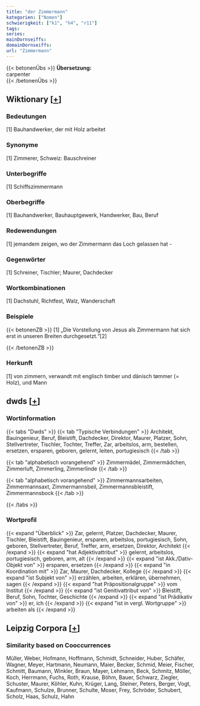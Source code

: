 ```yaml
---
title: "der Zimmermann"
kategorien: ["Nomen"]
schwierigkeit: ["k1", "h4", "r11"]
tags:
series:
mainDornseiffs:
domainDornseiffs:
url: "Zimmermann"
---
```


{{< betonenÜbs >}}
**Übersetzung:**  
carpenter  
{{< /betonenÜbs >}}

## Wiktionary [[+](https://de.wiktionary.org/wiki/Zimmermann)]

### Bedeutungen
[1] Bauhandwerker, der mit Holz arbeitet  

### Synonyme
[1] Zimmerer, Schweiz: Bauschreiner  

### Unterbegriffe
[1] Schiffszimmermann  

### Oberbegriffe
[1] Bauhandwerker, Bauhauptgewerk, Handwerker, Bau, Beruf  

### Redewendungen
[1] jemandem zeigen, wo der Zimmermann das Loch gelassen hat -  

### Gegenwörter
[1] Schreiner, Tischler; Maurer, Dachdecker  

### Wortkombinationen
[1] Dachstuhl, Richtfest, Walz, Wanderschaft  

### Beispiele
{{< betonenZB >}}
[1] „Die Vorstellung von Jesus als Zimmermann hat sich erst in unseren Breiten durchgesetzt.“[2]  

{{< /betonenZB >}}
### Herkunft
[1] von zimmern, verwandt mit englisch timber und dänisch tømmer (= Holz), und Mann  



## dwds [[+](https://www.dwds.de/wb/Zimmermann)]

### Wortinformation
{{< tabs "Dwds" >}}
{{< tab "Typische Verbindungen" >}}
Architekt, Bauingenieur, Beruf, Bleistift, Dachdecker, Direktor, Maurer, Platzer, Sohn, Stellvertreter, Tischler, Tochter, Treffer, Zar, arbeitslos, arm, bestellen, ersetzen, ersparen, geboren, gelernt, leiten, portugiesisch
{{< /tab >}}

{{< tab "alphabetisch vorangehend" >}}
Zimmermädel, Zimmermädchen, Zimmerluft, Zimmerling, Zimmerlinde
{{< /tab >}}

{{< tab "alphabetisch vorangehend" >}}
Zimmermannsarbeiten, Zimmermannsaxt, Zimmermannsbeil, Zimmermannsbleistift, Zimmermannsbock
{{< /tab >}}

{{< /tabs >}}

### Wortprofil
{{< expand "Überblick" >}} Zar, gelernt, Platzer, Dachdecker, Maurer, Tischler, Bleistift, Bauingenieur, ersparen, arbeitslos, portugiesisch, Sohn, geboren, Stellvertreter, Beruf, Treffer, arm, ersetzen, Direktor, Architekt {{< /expand >}}
{{< expand "hat Adjektivattribut" >}} gelernt, arbeitslos, portugiesisch, geboren, arm, alt {{< /expand >}}
{{< expand "ist Akk./Dativ-Objekt von" >}} ersparen, ersetzen {{< /expand >}}
{{< expand "in Koordination mit" >}} Zar, Maurer, Dachdecker, Kollege {{< /expand >}}
{{< expand "ist Subjekt von" >}} erzählen, arbeiten, erklären, übernehmen, sagen {{< /expand >}}
{{< expand "hat Präpositionalgruppe" >}} vom Institut {{< /expand >}}
{{< expand "ist Genitivattribut von" >}} Bleistift, Beruf, Sohn, Tochter, Geschichte {{< /expand >}}
{{< expand "ist Prädikativ von" >}} er, ich {{< /expand >}}
{{< expand "ist in vergl. Wortgruppe" >}} arbeiten als {{< /expand >}}

## Leipzig Corpora [[+](https://corpora.uni-leipzig.de/en/res?word=Zimmermann&corpusId=deu_newscrawl-public_2018)]


### Similarity based on Cooccurrences
Müller, Weber, Hofmann, Hoffmann, Schmidt, Schneider, Huber, Schäfer, Wagner, Meyer, Hartmann, Neumann, Maier, Becker, Schmid, Meier, Fischer, Schmitt, Baumann, Winkler, Braun, Mayer, Lehmann, Beck, Schmitz, Möller, Koch, Herrmann, Fuchs, Roth, Krause, Böhm, Bauer, Schwarz, Ziegler, Schuster, Maurer, Köhler, Kuhn, Krüger, Lang, Steiner, Peters, Berger, Vogt, Kaufmann, Schulze, Brunner, Schulte, Moser, Frey, Schröder, Schubert, Scholz, Haas, Schulz, Hahn

